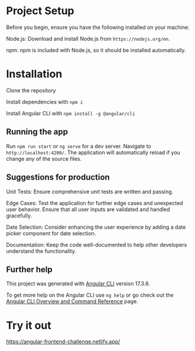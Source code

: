 # Project Setup

Before you begin, ensure you have the following installed on your machine:

Node.js: Download and install Node.js from `https://nodejs.org/en`.

npm: npm is included with Node.js, so it should be installed automatically.

# Installation

Clone the repository

Install dependencies with `npm i`

Install Angular CLI with `npm install -g @angular/cli`

## Running the app

Run `npm run start` or `ng serve` for a dev server. Navigate to `http://localhost:4200/`. The application will automatically reload if you change any of the source files. 


## Suggestions for production

Unit Tests:
Ensure comprehensive unit tests are written and passing.

Edge Cases:
Test the application for further edge cases and unexpected user behavior.
Ensure that all user inputs are validated and handled gracefully.

Date Selection:
Consider enhancing the user experience by adding a date picker component for date selection.

Documentation: 
Keep the code well-documented to help other developers understand the functionality.

## Further help

This project was generated with [Angular CLI](https://github.com/angular/angular-cli) version 17.3.6.

To get more help on the Angular CLI use `ng help` or go check out the [Angular CLI Overview and Command Reference](https://angular.io/cli) page.

# Try it out

https://angular-frontend-challenge.netlify.app/ 